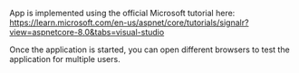 App is implemented using the official Microsoft tutorial here:
https://learn.microsoft.com/en-us/aspnet/core/tutorials/signalr?view=aspnetcore-8.0&tabs=visual-studio

Once the application is started, you can open different browsers to test the application for multiple users.